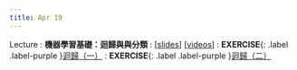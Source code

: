 ```yaml
---
title: Apr 19
---
```


Lecture
: **機器學習基礎：迴歸與與分類**
  : [[slides](https://docs.google.com/presentation/d/1ZDhh9NwtKkUBppPMC6ms_BuN7O6RTphpN0sxAgUgwWY/edit?usp=sharing)] [[videos](https://youtu.be/lNzcj_uwfak)]
: **EXERCISE**{: .label .label-purple }[迴歸（一）](https://colab.research.google.com/drive/13uAUuN8PmlY5hjs_5dfD_VTwm9sO8WeG?usp=sharing)
: **EXERCISE**{: .label .label-purple }[迴歸（二）](https://colab.research.google.com/drive/1Pu98W5qkhjT1U9Z1Nv6bUU7s__v27llq?usp=sharing)
